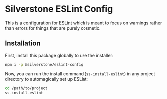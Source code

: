 # Silverstone ESLint Config

This is a configuration for ESLint which is meant to focus on warnings rather than errors for things that are purely cosmetic.

## Installation

First, install this package globally to use the installer:

```bash
npm i -g @silverstone/eslint-config
```

Now, you can run the install command (`ss-install-eslint`) in any project directory to automagically set up ESLint:

```bash
cd /path/to/project
ss-install-eslint
```
